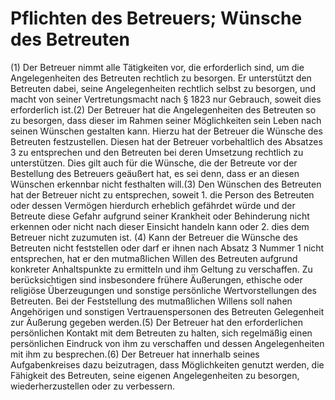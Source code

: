 # Pflichten des Betreuers; Wünsche des Betreuten

(1) Der Betreuer nimmt alle Tätigkeiten vor, die erforderlich sind, um die Angelegenheiten des Betreuten rechtlich zu besorgen. Er unterstützt den Betreuten dabei, seine Angelegenheiten rechtlich selbst zu besorgen, und macht von seiner Vertretungsmacht nach § 1823 nur Gebrauch, soweit dies erforderlich ist.(2) Der Betreuer hat die Angelegenheiten des Betreuten so zu besorgen, dass dieser im Rahmen seiner Möglichkeiten sein Leben nach seinen Wünschen gestalten kann. Hierzu hat der Betreuer die Wünsche des Betreuten festzustellen. Diesen hat der Betreuer vorbehaltlich des Absatzes 3 zu entsprechen und den Betreuten bei deren Umsetzung rechtlich zu unterstützen. Dies gilt auch für die Wünsche, die der Betreute vor der Bestellung des Betreuers geäußert hat, es sei denn, dass er an diesen Wünschen erkennbar nicht festhalten will.(3) Den Wünschen des Betreuten hat der Betreuer nicht zu entsprechen, soweit  1.
 die Person des Betreuten oder dessen Vermögen hierdurch erheblich gefährdet würde und der Betreute diese Gefahr aufgrund seiner Krankheit oder Behinderung nicht erkennen oder nicht nach dieser Einsicht handeln kann oder
 2.
 dies dem Betreuer nicht zuzumuten ist.
(4) Kann der Betreuer die Wünsche des Betreuten nicht feststellen oder darf er ihnen nach Absatz 3 Nummer 1 nicht entsprechen, hat er den mutmaßlichen Willen des Betreuten aufgrund konkreter Anhaltspunkte zu ermitteln und ihm Geltung zu verschaffen. Zu berücksichtigen sind insbesondere frühere Äußerungen, ethische oder religiöse Überzeugungen und sonstige persönliche Wertvorstellungen des Betreuten. Bei der Feststellung des mutmaßlichen Willens soll nahen Angehörigen und sonstigen Vertrauenspersonen des Betreuten Gelegenheit zur Äußerung gegeben werden.(5) Der Betreuer hat den erforderlichen persönlichen Kontakt mit dem Betreuten zu halten, sich regelmäßig einen persönlichen Eindruck von ihm zu verschaffen und dessen Angelegenheiten mit ihm zu besprechen.(6) Der Betreuer hat innerhalb seines Aufgabenkreises dazu beizutragen, dass Möglichkeiten genutzt werden, die Fähigkeit des Betreuten, seine eigenen Angelegenheiten zu besorgen, wiederherzustellen oder zu verbessern. 

